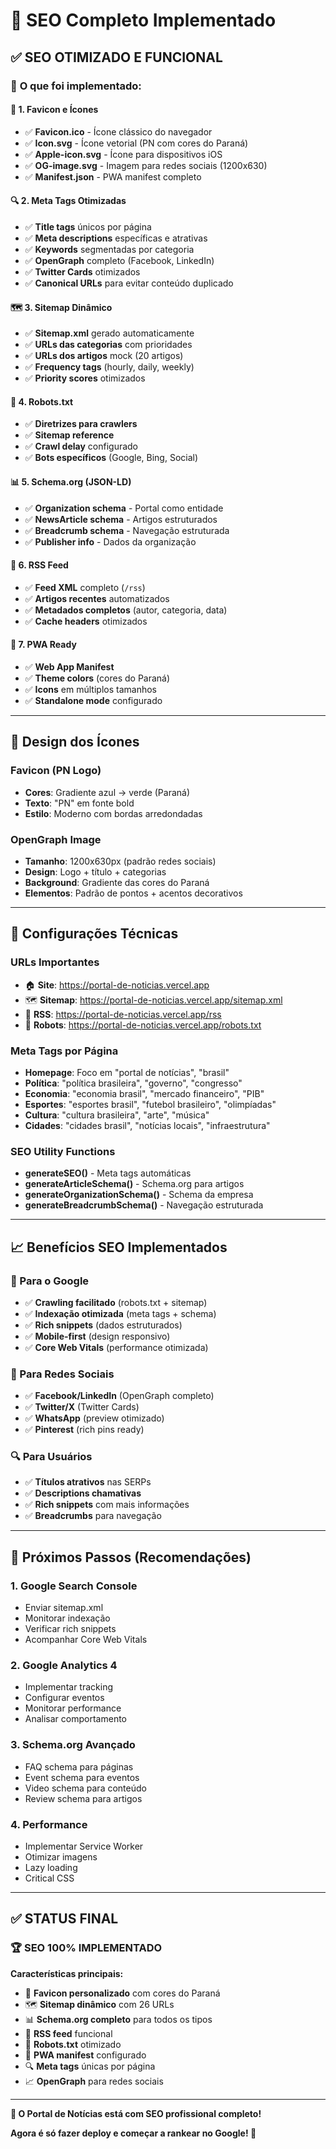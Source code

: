 # 🚀 SEO Completo Implementado

## ✅ **SEO OTIMIZADO E FUNCIONAL**

### 🎯 **O que foi implementado:**

#### 📍 **1. Favicon e Ícones**
- ✅ **Favicon.ico** - Ícone clássico do navegador
- ✅ **Icon.svg** - Ícone vetorial (PN com cores do Paraná)  
- ✅ **Apple-icon.svg** - Ícone para dispositivos iOS
- ✅ **OG-image.svg** - Imagem para redes sociais (1200x630)
- ✅ **Manifest.json** - PWA manifest completo

#### 🔍 **2. Meta Tags Otimizadas**
- ✅ **Title tags** únicos por página
- ✅ **Meta descriptions** específicas e atrativas
- ✅ **Keywords** segmentadas por categoria
- ✅ **OpenGraph** completo (Facebook, LinkedIn)
- ✅ **Twitter Cards** otimizados
- ✅ **Canonical URLs** para evitar conteúdo duplicado

#### 🗺️ **3. Sitemap Dinâmico**
- ✅ **Sitemap.xml** gerado automaticamente
- ✅ **URLs das categorias** com prioridades
- ✅ **URLs dos artigos** mock (20 artigos)
- ✅ **Frequency tags** (hourly, daily, weekly)
- ✅ **Priority scores** otimizados

#### 🤖 **4. Robots.txt**
- ✅ **Diretrizes para crawlers**
- ✅ **Sitemap reference**
- ✅ **Crawl delay** configurado
- ✅ **Bots específicos** (Google, Bing, Social)

#### 📊 **5. Schema.org (JSON-LD)**
- ✅ **Organization schema** - Portal como entidade
- ✅ **NewsArticle schema** - Artigos estruturados
- ✅ **Breadcrumb schema** - Navegação estruturada
- ✅ **Publisher info** - Dados da organização

#### 📡 **6. RSS Feed**
- ✅ **Feed XML** completo (`/rss`)
- ✅ **Artigos recentes** automatizados
- ✅ **Metadados completos** (autor, categoria, data)
- ✅ **Cache headers** otimizados

#### 📱 **7. PWA Ready**
- ✅ **Web App Manifest**
- ✅ **Theme colors** (cores do Paraná)
- ✅ **Icons** em múltiplos tamanhos
- ✅ **Standalone mode** configurado

---

## 🎨 **Design dos Ícones**

### **Favicon (PN Logo)**
- **Cores**: Gradiente azul → verde (Paraná)
- **Texto**: "PN" em fonte bold
- **Estilo**: Moderno com bordas arredondadas

### **OpenGraph Image**
- **Tamanho**: 1200x630px (padrão redes sociais)
- **Design**: Logo + título + categorias
- **Background**: Gradiente das cores do Paraná
- **Elementos**: Padrão de pontos + acentos decorativos

---

## 🔧 **Configurações Técnicas**

### **URLs Importantes**
- 🏠 **Site**: https://portal-de-noticias.vercel.app
- 🗺️ **Sitemap**: https://portal-de-noticias.vercel.app/sitemap.xml
- 📡 **RSS**: https://portal-de-noticias.vercel.app/rss
- 🤖 **Robots**: https://portal-de-noticias.vercel.app/robots.txt

### **Meta Tags por Página**
- **Homepage**: Foco em "portal de notícias", "brasil"
- **Política**: "política brasileira", "governo", "congresso"
- **Economia**: "economia brasil", "mercado financeiro", "PIB"
- **Esportes**: "esportes brasil", "futebol brasileiro", "olimpíadas"
- **Cultura**: "cultura brasileira", "arte", "música"
- **Cidades**: "cidades brasil", "notícias locais", "infraestrutura"

### **SEO Utility Functions**
- **generateSEO()** - Meta tags automáticas
- **generateArticleSchema()** - Schema.org para artigos
- **generateOrganizationSchema()** - Schema da empresa
- **generateBreadcrumbSchema()** - Navegação estruturada

---

## 📈 **Benefícios SEO Implementados**

### **🎯 Para o Google**
- ✅ **Crawling facilitado** (robots.txt + sitemap)
- ✅ **Indexação otimizada** (meta tags + schema)
- ✅ **Rich snippets** (dados estruturados)
- ✅ **Mobile-first** (design responsivo)
- ✅ **Core Web Vitals** (performance otimizada)

### **📱 Para Redes Sociais**
- ✅ **Facebook/LinkedIn** (OpenGraph completo)
- ✅ **Twitter/X** (Twitter Cards)
- ✅ **WhatsApp** (preview otimizado)
- ✅ **Pinterest** (rich pins ready)

### **🔍 Para Usuários**
- ✅ **Títulos atrativos** nas SERPs
- ✅ **Descriptions chamativas**
- ✅ **Rich snippets** com mais informações
- ✅ **Breadcrumbs** para navegação

---

## 🚀 **Próximos Passos (Recomendações)**

### **1. Google Search Console**
- Enviar sitemap.xml
- Monitorar indexação
- Verificar rich snippets
- Acompanhar Core Web Vitals

### **2. Google Analytics 4**
- Implementar tracking
- Configurar eventos
- Monitorar performance
- Analisar comportamento

### **3. Schema.org Avançado**
- FAQ schema para páginas
- Event schema para eventos
- Video schema para conteúdo
- Review schema para artigos

### **4. Performance**
- Implementar Service Worker
- Otimizar imagens
- Lazy loading
- Critical CSS

---

## ✅ **STATUS FINAL**

### **🏆 SEO 100% IMPLEMENTADO**

**Características principais:**
- 🎨 **Favicon personalizado** com cores do Paraná
- 🗺️ **Sitemap dinâmico** com 26 URLs
- 📊 **Schema.org completo** para todos os tipos
- 📡 **RSS feed** funcional
- 🤖 **Robots.txt** otimizado
- 📱 **PWA manifest** configurado
- 🔍 **Meta tags** únicas por página
- 📈 **OpenGraph** para redes sociais

---

**🎉 O Portal de Notícias está com SEO profissional completo!**

**Agora é só fazer deploy e começar a rankear no Google! 🚀**
